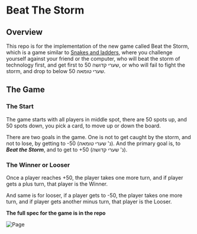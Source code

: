 # Beat The Storm
## Overview
This repo is for the implementation of the new game called Beat the Storm, which is a game similar to <a href="https://en.wikipedia.org/wiki/Snakes_and_ladders">Snakes and ladders</a>, where you challenge yourself against your friend or the computer, who will beat the storm of technology first, and get first to 50 שערי קדושה, or who will fail to fight the storm, and drop to below 50 שערי טומאה.

## The Game

### The Start
The game starts with all players in middle spot, there are 50 spots up, and 50 spots down, you pick a card, to move up or down the board.

There are two goals in the game. One is not to get caught by the storm, and not to lose, by getting to -50 (נ' שערי טומאה). And the primary goal is, to ***Beat the Storm***, and to get to +50 (נ' שערי קדושה).

### The Winner or Looser
Once a player reaches +50, the player takes one more turn, and if player gets a plus turn, that player is the Winner.

And same is for looser, if a player gets to -50, the player takes one more turn, and if player gets another minus turn, that player is the Looser.

**The full spec for the game is in the repo**

![Page](https://user-images.githubusercontent.com/44436569/206477761-0ba4037d-8043-4e04-938e-7254139746af.png)
